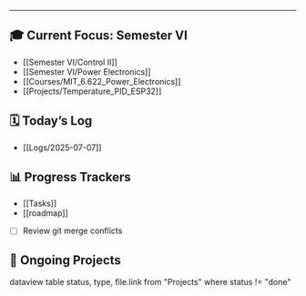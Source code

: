 
---

## 🎓 Current Focus: Semester VI

- [[Semester VI/Control II]]
- [[Semester VI/Power Electronics]]
- [[Courses/MIT_6.622_Power_Electronics]]
- [[Projects/Temperature_PID_ESP32]]

## 🗓 Today’s Log

- [[Logs/2025-07-07]]

## 📊 Progress Trackers

- [[Tasks]]
- [[roadmap]]
- [ ] Review git merge conflicts

## 🚧 Ongoing Projects

dataview
table status, type, file.link
from "Projects"
where status != "done"
